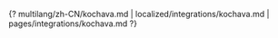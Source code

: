 {? multilang/zh-CN/kochava.md | localized/integrations/kochava.md | pages/integrations/kochava.md ?}
